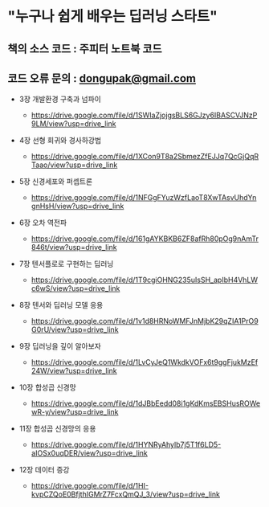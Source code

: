 # "누구나 쉽게 배우는 딥러닝 스타트"
## 책의 소스 코드 : 주피터 노트북 코드
## 코드 오류 문의 : dongupak@gmail.com

* 3장 개발환경 구축과 넘파이
  * https://drive.google.com/file/d/1SWIaZjojgsBLS6GJzy6IBASCVJNzP9LM/view?usp=drive_link
 
* 4장 선형 회귀와 경사하강법
  * https://drive.google.com/file/d/1XCon9T8a2SbmezZfEJJq7QcGjQqRTaao/view?usp=drive_link
 
* 5장 신경세포와 퍼셉트론
  * https://drive.google.com/file/d/1NFGgFYuzWzfLaoT8XwTAsvUhdYngnHsH/view?usp=drive_link
 
* 6장 오차 역전파
  * https://drive.google.com/file/d/161gAYKBKB6ZF8afRh80pOg9nAmTr846t/view?usp=drive_link
 
* 7장 텐서플로로 구현하는 딥러닝
  * https://drive.google.com/file/d/1T9cgiOHNG235uIsSH_apIbH4VhLWc6wS/view?usp=drive_link
 
* 8장 텐서와 딥러닝 모델 응용
  * https://drive.google.com/file/d/1v1d8HRNoWMFJnMjbK29qZIA1PrO9G0rU/view?usp=drive_link
 
* 9장 딥러닝을 깊이 알아보자
  * https://drive.google.com/file/d/1LvCyJeQ1WkdkVOFx6t9ggFjukMzEf24W/view?usp=drive_link
 
* 10장 합성곱 신경망
  * https://drive.google.com/file/d/1dJBbEedd08i1gKdKmsEBSHusROWewR-y/view?usp=drive_link
 
* 11장 합성곱 신경망의 응용
  * https://drive.google.com/file/d/1HYNRyAhylb7j5T1f6LD5-aIOSx0uqDER/view?usp=drive_link
 
* 12장 데이터 증강
  * https://drive.google.com/file/d/1HI-kvpCZQoE0BfjthIGMrZ7FcxQmQJ_3/view?usp=drive_link
 
